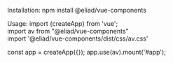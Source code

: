Installation:
npm install @eliad/vue-components

Usage:
import {createApp} from 'vue'; <br>
import av from "@eliad/vue-components" <br>
import '@eliad/vue-components/dist/css/av.css'

const app = createApp({});
app.use(av).mount('#app');

